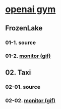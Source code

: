 # [openai gym](https://github.com/openai/gym)
## FrozenLake
### 01-1. source
### 01-2. [monitor (gif)](frozenlake.md)

## 02. Taxi
### 02-01. source
### 02-02. [monitor (gif)](taxi.md)
